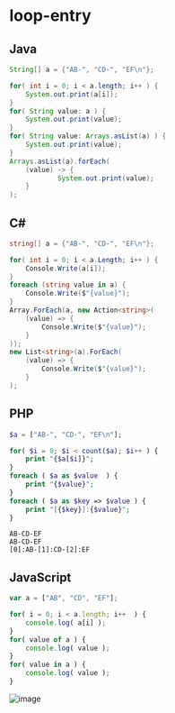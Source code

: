 # loop-entry
## Java
```java
String[] a = {"AB-", "CD-", "EF\n"};

for( int i = 0; i < a.length; i++ ) {
    System.out.print(a[i]);
}
for( String value: a ) {
    System.out.print(value);
}
for( String value: Arrays.asList(a) ) {
    System.out.print(value);
}
Arrays.asList(a).forEach(
    (value) -> {
            System.out.print(value); 
    }
);                
```
## C#
```cs
string[] a = {"AB-", "CD-", "EF\n"};

for( int i = 0; i < a.Length; i++ ) {
    Console.Write(a[i]);
}
foreach (string value in a) {
    Console.Write($"{value}");
}
Array.ForEach(a, new Action<string>(
    (value) => {
        Console.Write($"{value}");
    }
));
new List<string>(a).ForEach(
    (value) => {
        Console.Write($"{value}");
    }
);

```
## PHP
```php
$a = ["AB-", "CD-", "EF\n"];

for( $i = 0; $i < count($a); $i++ ) {
    print "{$a[$i]}";
}
foreach ( $a as $value  ) {
    print "{$value}";
}
foreach ( $a as $key => $value ) {
    print "[{$key}]:{$value}";
}
```
```
AB-CD-EF
AB-CD-EF
[0]:AB-[1]:CD-[2]:EF
```
## JavaScript
```javascript
var a = ["AB", "CD", "EF"];

for( i = 0; i < a.length; i++  ) {
    console.log( a[i] );
}
for( value of a ) {
    console.log( value );
}
for( value in a ) {
    console.log( value );
}
```
![image](https://user-images.githubusercontent.com/1501327/132113676-c3b054be-115f-42ef-af2e-b7d2032a3904.png)
